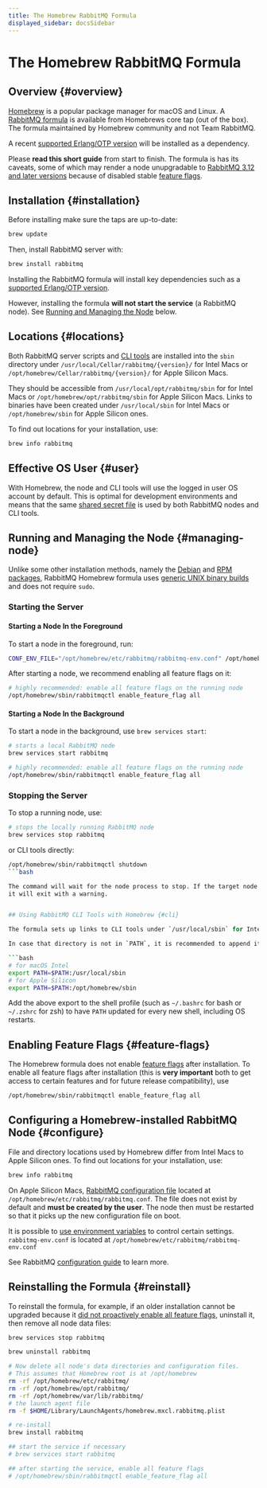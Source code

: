 ```yaml
---
title: The Homebrew RabbitMQ Formula
displayed_sidebar: docsSidebar
---
```

<!--
Copyright (c) 2005-2023 Broadcom. All Rights Reserved. The term "Broadcom" refers to Broadcom Inc. and/or its subsidiaries.

All rights reserved. This program and the accompanying materials
are made available under the terms of the under the Apache License,
Version 2.0 (the "License”); you may not use this file except in compliance
with the License. You may obtain a copy of the License at

https://www.apache.org/licenses/LICENSE-2.0

Unless required by applicable law or agreed to in writing, software
distributed under the License is distributed on an "AS IS" BASIS,
WITHOUT WARRANTIES OR CONDITIONS OF ANY KIND, either express or implied.
See the License for the specific language governing permissions and
limitations under the License.
-->

# The Homebrew RabbitMQ Formula

## Overview {#overview}

[Homebrew](https://brew.sh/) is a popular package manager for macOS and Linux.
A [RabbitMQ formula](https://github.com/Homebrew/homebrew-core/blob/master/Formula/r/rabbitmq.rb) is available from
Homebrews core tap (out of the box). The formula maintained by Homebrew community and not Team RabbitMQ.

A recent [supported Erlang/OTP version](./which-erlang) will be installed as a dependency.

Please **read this short guide** from start to finish. The formula is has its caveats,
some of which may render a node unupgradable to [RabbitMQ 3.12 and later versions](./upgrade)
because of disabled stable [feature flags](./feature-flags).


## Installation {#installation}

Before installing make sure the taps are up-to-date:

```bash
brew update
```

Then, install RabbitMQ server with:

```bash
brew install rabbitmq
```

Installing the RabbitMQ formula will install key dependencies such as a [supported Erlang/OTP version](./which-erlang).

However, installing the formula **will not start the service** (a RabbitMQ node). See [Running and Managing the Node](#managing-node)
below.


## Locations {#locations}

Both RabbitMQ server scripts and [CLI tools](./cli) are installed into the `sbin` directory under `/usr/local/Cellar/rabbitmq/{version}/`
for Intel Macs or `/opt/homebrew/Cellar/rabbitmq/{version}/` for Apple Silicon Macs.

They should be accessible from `/usr/local/opt/rabbitmq/sbin` for for Intel Macs or `/opt/homebrew/opt/rabbitmq/sbin` for Apple Silicon Macs.
Links to binaries have been created under `/usr/local/sbin` for Intel Macs or `/opt/homebrew/sbin` for Apple Silicon ones.

To find out locations for your installation, use:

```bash
brew info rabbitmq
```


## Effective OS User {#user}

With Homebrew, the node and CLI tools will use the logged in user OS account by default. This is optimal
for development environments and means that the same [shared secret file](./cli#authentication) is used by
both RabbitMQ nodes and CLI tools.


## Running and Managing the Node {#managing-node}

Unlike some other installation methods, namely the [Debian](./install-debian) and [RPM packages](./install-rpm), RabbitMQ
Homebrew formula uses [generic UNIX binary builds](./install-generic-unix) and does not require `sudo`.

### Starting the Server

#### Starting a Node In the Foreground

To start a node in the foreground, run:

```bash
CONF_ENV_FILE="/opt/homebrew/etc/rabbitmq/rabbitmq-env.conf" /opt/homebrew/opt/rabbitmq/sbin/rabbitmq-server
```

After starting a node, we recommend enabling all feature flags on it:

```bash
# highly recommended: enable all feature flags on the running node
/opt/homebrew/sbin/rabbitmqctl enable_feature_flag all
```

#### Starting a Node In the Background

To start a node in the background, use `brew services start`:

```bash
# starts a local RabbitMQ node
brew services start rabbitmq

# highly recommended: enable all feature flags on the running node
/opt/homebrew/sbin/rabbitmqctl enable_feature_flag all
```

### Stopping the Server

To stop a running node, use:

```bash
# stops the locally running RabbitMQ node
brew services stop rabbitmq
```

or CLI tools directly:

```bash
/opt/homebrew/sbin/rabbitmqctl shutdown
```bash

The command will wait for the node process to stop. If the target node is not running,
it will exit with a warning.


## Using RabbitMQ CLI Tools with Homebrew {#cli}

The formula sets up links to CLI tools under `/usr/local/sbin` for Intel Macs or `/opt/homebrew/sbin` for Apple Silicon Macs.

In case that directory is not in `PATH`, it is recommended to append it:

```bash
# for macOS Intel
export PATH=$PATH:/usr/local/sbin
# for Apple Silicon
export PATH=$PATH:/opt/homebrew/sbin
```

Add the above export to the shell profile (such as `~/.bashrc` for bash or `~/.zshrc` for zsh)
to have `PATH` updated for every new shell, including OS restarts.


## Enabling Feature Flags {#feature-flags}

The Homebrew formula does not enable [feature flags](./feature-flags) after installation. To enable
all feature flags after installation (this is **very important** both to get access to certain features and for future release compatibility),
use

```bash
/opt/homebrew/sbin/rabbitmqctl enable_feature_flag all
```


## Configuring a Homebrew-installed RabbitMQ Node {#configure}

File and directory locations used by Homebrew differ from Intel Macs to Apple Silicon ones.
To find out locations for your installation, use:

```bash
brew info rabbitmq
```

On Apple Silicon Macs, [RabbitMQ configuration file](./configure#configuration-files) located at `/opt/homebrew/etc/rabbitmq/rabbitmq.conf`.
The file does not exist by default and **must be created by the user**. The node then
must be restarted so that it picks up the new configuration file on boot.

It is possible to [use environment variables](./configure#customise-general-unix-environment) to control certain settings.
`rabbitmq-env.conf` is located at `/opt/homebrew/etc/rabbitmq/rabbitmq-env.conf`

See RabbitMQ [configuration guide](./configure) to learn more.


## Reinstalling the Formula {#reinstall}

To reinstall the formula, for example, if an older installation
cannot be upgraded because it [did not proactively enable all feature flags](./upgrade),
uninstall it, then remove all node data files:

```bash
brew services stop rabbitmq

brew uninstall rabbitmq

# Now delete all node's data directories and configuration files.
# This assumes that Homebrew root is at /opt/homebrew
rm -rf /opt/homebrew/etc/rabbitmq/
rm -rf /opt/homebrew/opt/rabbitmq/
rm -rf /opt/homebrew/var/lib/rabbitmq/
# the launch agent file
rm -f $HOME/Library/LaunchAgents/homebrew.mxcl.rabbitmq.plist

# re-install
brew install rabbitmq

## start the service if necessary
# brew services start rabbitmq

## after starting the service, enable all feature flags
# /opt/homebrew/sbin/rabbitmqctl enable_feature_flag all
```
